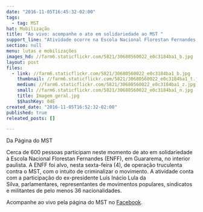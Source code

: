```yaml
---
date: "2016-11-05T16:45:32-02:00"
tags:
  - tag: MST
hat: Mobilização
title: "Ao vivo: acompanhe o ato em solidariedade ao MST "
support_line: "Atividade ocorre na Escola Nacional Florestan Fernandes, em Guararema (SP), que foi um dos alvos da ação policial truculenta com intuito de criminalizar o movimento"
section: null
menu: lutas e mobilizações
images_hd: //farm6.staticflickr.com/5821/30680560022_e0c3184ba1_b.jpg
layout: post
files:
  - link: //farm6.staticflickr.com/5821/30680560022_e0c3184ba1_b.jpg
    thumbnail: //farm6.staticflickr.com/5821/30680560022_e0c3184ba1_t.jpg
    medium: //farm6.staticflickr.com/5821/30680560022_e0c3184ba1_z.jpg
    small: //farm6.staticflickr.com/5821/30680560022_e0c3184ba1_n.jpg
    title: Imagem geral.jpg
    $$hashKey: 04E
created_date: "2016-11-05T16:52:32-02:00"
published: true
releated_posts: []

---
```

<p>Da P&aacute;gina do MST</p>

<p>Cerca de 600 pessoas participam neste momento de ato em solidariedade &agrave; Escola Nacional Florestan Fernandes (ENFF), em Guararema, no interior paulista. A ENFF foi alvo, nesta sexta-feira (4), de opera&ccedil;&atilde;o truculenta contra o MST, com o intuito de criminalizar o movimento. A atividade conta com a participa&ccedil;&atilde;o do ex-presidente Lu&iacute;s In&aacute;cio Lula da Silva,&nbsp;parlamentares, representantes de movimentos populares, sindicatos e militantes de pelo menos 36 nacionalidades.</p>

<p>Acompanhe ao vivo pela p&aacute;gina do MST no <a href="https://web.facebook.com/MovimentoSemTerra/videos/1297354910337220/">Facebook</a>.</p>

<p>&nbsp;</p>
